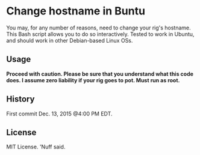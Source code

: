 # Change hostname in Buntu 

You may, for any number of reasons, need to change your rig's hostname. This Bash script allows you to do so interactively. Tested to work in Ubuntu, and should work in other Debian-based Linux OSs. 

## Usage 

**Proceed with caution. Please be sure that you understand what this code does. I assume zero liability if your rig goes to pot. Must run as root.** 

## History 

First commit Dec. 13, 2015 @4:00 PM EDT. 

## License 

MIT License. 'Nuff said. 
